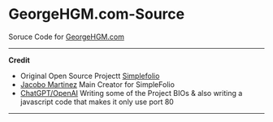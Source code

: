 # GeorgeHGM.com-Source

Soruce Code for [GeorgeHGM.com](https://GeorgeHGM.com)

---

**Credit**
- Original Open Source Projectt [Simplefolio](https://github.com/cobiwave/simplefolio)
- [Jacobo Martinez](https://github.com/cobiwave) Main Creator for SimpleFolio
- [ChatGPT/OpenAI](https://openai.com/) Writing some of the Project BIOs & also writing a javascript code that makes it only use port 80

---
